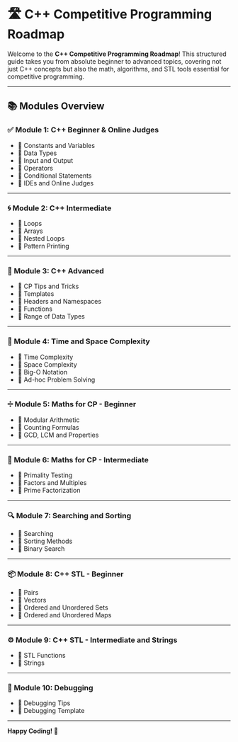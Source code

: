 # 🛣️ C++ Competitive Programming Roadmap

Welcome to the **C++ Competitive Programming Roadmap**! This structured guide takes you from absolute beginner to advanced topics, covering not just C++ concepts but also the math, algorithms, and STL tools essential for competitive programming.

---

## 📚 Modules Overview

### ✅ Module 1: C++ Beginner & Online Judges
- 🔹 Constants and Variables
- 🔹 Data Types
- 🔹 Input and Output
- 🔹 Operators
- 🔹 Conditional Statements
- 🔹 IDEs and Online Judges

---

### 🌀 Module 2: C++ Intermediate
- 🔹 Loops
- 🔹 Arrays
- 🔹 Nested Loops
- 🔹 Pattern Printing

---

### 🔧 Module 3: C++ Advanced
- 🔹 CP Tips and Tricks
- 🔹 Templates
- 🔹 Headers and Namespaces
- 🔹 Functions
- 🔹 Range of Data Types

---

### 🧠 Module 4: Time and Space Complexity
- 🔹 Time Complexity
- 🔹 Space Complexity
- 🔹 Big-O Notation
- 🔹 Ad-hoc Problem Solving

---

### ➗ Module 5: Maths for CP - Beginner
- 🔹 Modular Arithmetic
- 🔹 Counting Formulas
- 🔹 GCD, LCM and Properties

---

### 🔢 Module 6: Maths for CP - Intermediate
- 🔹 Primality Testing
- 🔹 Factors and Multiples
- 🔹 Prime Factorization

---

### 🔍 Module 7: Searching and Sorting
- 🔹 Searching
- 🔹 Sorting Methods
- 🔹 Binary Search

---

### 📦 Module 8: C++ STL - Beginner
- 🔹 Pairs
- 🔹 Vectors
- 🔹 Ordered and Unordered Sets
- 🔹 Ordered and Unordered Maps

---

### ⚙️ Module 9: C++ STL - Intermediate and Strings
- 🔹 STL Functions
- 🔹 Strings

---

### 🐞 Module 10: Debugging
- 🔹 Debugging Tips
- 🔹 Debugging Template

---

**Happy Coding! 🚀**
